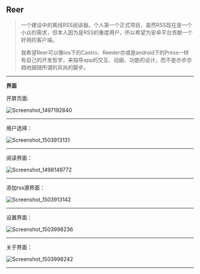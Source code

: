 ## **Reer**

> 一个建设中的离线RSS阅读器。个人第一个正式项目，虽然RSS现在是一个小众的需求，但本人因为是RSS的重度用户，所以希望为安卓平台贡献一个好用的客户端。
>
> 我希望Reer可以像ios下的Castro、Reeder亦或是android下的Press一样有自己的开发哲学，来指导app的交互、动画、功能的设计，而不是亦步亦趋地跟随所谓的风尚的脚步。



---

**界面**

开屏页面:

![Screenshot_1497192840](https://ws1.sinaimg.cn/large/006tKfTcgy1fghuihfxlmj307v0e0jrd.jpg)

---

用户选择：

![Screenshot_1503913131](https://ws1.sinaimg.cn/large/006tKfTcgy1fizmk27y79j308i0f4dfy.jpg)

---

阅读界面：

![Screenshot_1498149772](https://ws1.sinaimg.cn/large/006tNc79gy1fguginbx1cj307v0e074f.jpg)



---

添加rss源界面：

![Screenshot_1503913142](https://ws1.sinaimg.cn/large/006tKfTcgy1fizmk1qxduj308i0f4dgr.jpg)



---

设置界面：

![Screenshot_1503998236](https://ws1.sinaimg.cn/large/006tKfTcgy1fj0pyuykmbj308i0f4wf0.jpg)



---

关于界面：

![Screenshot_1503998242](https://ws4.sinaimg.cn/large/006tKfTcgy1fj0pu06nvoj308i0f474f.jpg)



---

